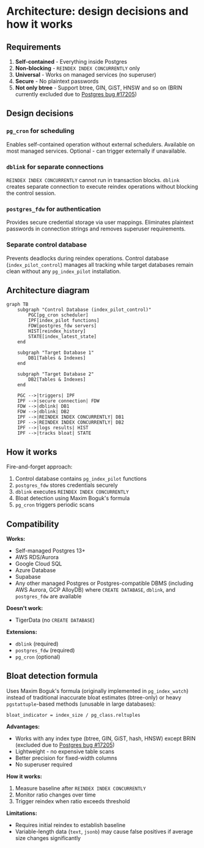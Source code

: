 # Architecture: design decisions and how it works

## Requirements

1. **Self-contained** - Everything inside Postgres
2. **Non-blocking** - `REINDEX INDEX CONCURRENTLY` only
3. **Universal** - Works on managed services (no superuser)
4. **Secure** - No plaintext passwords
5. **Not only btree** - Support btree, GIN, GiST, HNSW and so on (BRIN currently excluded due to [Postgres bug #17205](https://www.postgresql.org/message-id/flat/17205-42b1d8f131f0cf97%40postgresql.org))

## Design decisions

### `pg_cron` for scheduling
Enables self-contained operation without external schedulers. Available on most managed services. Optional - can trigger externally if unavailable.

### `dblink` for separate connections
`REINDEX INDEX CONCURRENTLY` cannot run in transaction blocks. `dblink` creates separate connection to execute reindex operations without blocking the control session.

### `postgres_fdw` for authentication
Provides secure credential storage via user mappings. Eliminates plaintext passwords in connection strings and removes superuser requirements.

### Separate control database
Prevents deadlocks during reindex operations. Control database (`index_pilot_control`) manages all tracking while target databases remain clean without any `pg_index_pilot` installation.

## Architecture diagram

```mermaid
graph TB
    subgraph "Control Database (index_pilot_control)"
        PGC[pg_cron scheduler]
        IPF[index_pilot functions]
        FDW[postgres_fdw servers]
        HIST[reindex_history]
        STATE[index_latest_state]
    end
    
    subgraph "Target Database 1"
        DB1[Tables & Indexes]
    end
    
    subgraph "Target Database 2"
        DB2[Tables & Indexes]
    end
    
    PGC -->|triggers| IPF
    IPF -->|secure connection| FDW
    FDW -->|dblink| DB1
    FDW -->|dblink| DB2
    IPF -->|REINDEX INDEX CONCURRENTLY| DB1
    IPF -->|REINDEX INDEX CONCURRENTLY| DB2
    IPF -->|logs results| HIST
    IPF -->|tracks bloat| STATE
```

## How it works

Fire-and-forget approach:

1. Control database contains `pg_index_pilot` functions
2. `postgres_fdw` stores credentials securely
3. `dblink` executes `REINDEX INDEX CONCURRENTLY`
4. Bloat detection using Maxim Boguk's formula
5. `pg_cron` triggers periodic scans

## Compatibility

**Works:**
- Self-managed Postgres 13+
- AWS RDS/Aurora
- Google Cloud SQL
- Azure Database
- Supabase
- Any other managed Postgres or Postgres-compatible DBMS (including AWS Aurora, GCP AlloyDB) where `CREATE DATABASE`, `dblink`, and `postgres_fdw` are available

**Doesn't work:**
- TigerData (no `CREATE DATABASE`)

**Extensions:**
- `dblink` (required)
- `postgres_fdw` (required)
- `pg_cron` (optional)

## Bloat detection formula

Uses Maxim Boguk's formula (originally implemented in `pg_index_watch`) instead of traditional inaccurate bloat estimates (btree-only) or heavy `pgstattuple`-based methods (unusable in large databases):

```
bloat_indicator = index_size / pg_class.reltuples
```

**Advantages:**
- Works with any index type (btree, GIN, GiST, hash, HNSW) except BRIN (excluded due to [Postgres bug #17205](https://www.postgresql.org/message-id/flat/17205-42b1d8f131f0cf97%40postgresql.org))
- Lightweight - no expensive table scans
- Better precision for fixed-width columns
- No superuser required

**How it works:**
1. Measure baseline after `REINDEX INDEX CONCURRENTLY`
2. Monitor ratio changes over time
3. Trigger reindex when ratio exceeds threshold

**Limitations:**
- Requires initial reindex to establish baseline
- Variable-length data (`text`, `jsonb`) may cause false positives if average size changes significantly
